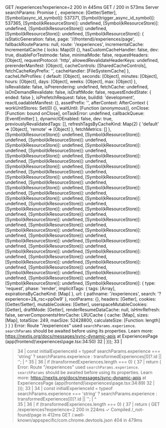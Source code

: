 GET /experiences?experience=2 200 in 445ms
 GET / 200 in 573ms
Server searchParams: Promise {
  <pending>,
  experience: [Getter/Setter],
  [Symbol(async_id_symbol)]: 537371,
  [Symbol(trigger_async_id_symbol)]: 537365,
  [Symbol(kResourceStore)]: undefined,
  [Symbol(kResourceStore)]: undefined,
  [Symbol(kResourceStore)]: undefined,
  [Symbol(kResourceStore)]: undefined,
  [Symbol(kResourceStore)]: {
    isStaticGeneration: false,
    page: '/(frontend)/experiences/page',
    fallbackRouteParams: null,
    route: '/experiences',
    incrementalCache: IncrementalCache {
      locks: Map(0) {},
      hasCustomCacheHandler: false,
      dev: true,
      disableForTestmode: false,
      minimalMode: false,
      requestHeaders: [Object],
      requestProtocol: 'http',
      allowedRevalidateHeaderKeys: undefined,
      prerenderManifest: [Object],
      cacheControls: [SharedCacheControls],
      fetchCacheKeyPrefix: '',
      cacheHandler: [FileSystemCache]
    },
    cacheLifeProfiles: {
      default: [Object],
      seconds: [Object],
      minutes: [Object],
      hours: [Object],
      days: [Object],
      weeks: [Object],
      max: [Object]
    },
    isRevalidate: false,
    isPrerendering: undefined,
    fetchCache: undefined,
    isOnDemandRevalidate: false,
    isDraftMode: false,
    requestEndedState: { ended: false },
    isPrefetchRequest: false,
    buildId: 'development',
    reactLoadableManifest: {},
    assetPrefix: '',
    afterContext: AfterContext {
      workUnitStores: Set(0) {},
      waitUntil: [Function (anonymous)],
      onClose: [Function: bound onClose],
      onTaskError: undefined,
      callbackQueue: [EventEmitter]
    },
    dynamicIOEnabled: false,
    dev: true,
    previouslyRevalidatedTags: [],
    refreshTagsByCacheKind: Map(2) { 'default' => [Object], 'remote' => [Object] },
    fetchMetrics: []
  },
  [Symbol(kResourceStore)]: undefined,
  [Symbol(kResourceStore)]: undefined,
  [Symbol(kResourceStore)]: undefined,
  [Symbol(kResourceStore)]: undefined,
  [Symbol(kResourceStore)]: undefined,
  [Symbol(kResourceStore)]: undefined,
  [Symbol(kResourceStore)]: undefined,
  [Symbol(kResourceStore)]: undefined,
  [Symbol(kResourceStore)]: undefined,
  [Symbol(kResourceStore)]: undefined,
  [Symbol(kResourceStore)]: undefined,
  [Symbol(kResourceStore)]: undefined,
  [Symbol(kResourceStore)]: undefined,
  [Symbol(kResourceStore)]: undefined,
  [Symbol(kResourceStore)]: undefined,
  [Symbol(kResourceStore)]: undefined,
  [Symbol(kResourceStore)]: undefined,
  [Symbol(kResourceStore)]: undefined,
  [Symbol(kResourceStore)]: undefined,
  [Symbol(kResourceStore)]: undefined,
  [Symbol(kResourceStore)]: undefined,
  [Symbol(kResourceStore)]: undefined,
  [Symbol(kResourceStore)]: undefined,
  [Symbol(kResourceStore)]: undefined,
  [Symbol(kResourceStore)]: undefined,
  [Symbol(kResourceStore)]: undefined,
  [Symbol(kResourceStore)]: undefined,
  [Symbol(kResourceStore)]: undefined,
  [Symbol(kResourceStore)]: undefined,
  [Symbol(kResourceStore)]: undefined,
  [Symbol(kResourceStore)]: undefined,
  [Symbol(kResourceStore)]: undefined,
  [Symbol(kResourceStore)]: undefined,
  [Symbol(kResourceStore)]: undefined,
  [Symbol(kResourceStore)]: undefined,
  [Symbol(kResourceStore)]: undefined,
  [Symbol(kResourceStore)]: undefined,
  [Symbol(kResourceStore)]: undefined,
  [Symbol(kResourceStore)]: undefined,
  [Symbol(kResourceStore)]: undefined,
  [Symbol(kResourceStore)]: undefined,
  [Symbol(kResourceStore)]: undefined,
  [Symbol(kResourceStore)]: undefined,
  [Symbol(kResourceStore)]: {
    type: 'request',
    phase: 'render',
    implicitTags: { tags: [Array], expirationsByCacheKind: [Map] },
    url: { pathname: '/experiences', search: '?experience=2&_rsc=pp0w9' },
    rootParams: {},
    headers: [Getter],
    cookies: [Getter/Setter],
    mutableCookies: [Getter],
    userspaceMutableCookies: [Getter],
    draftMode: [Getter],
    renderResumeDataCache: null,
    isHmrRefresh: false,
    serverComponentsHmrCache: LRUCache {
      cache: [Map],
      sizes: [Map],
      totalSize: 249,
      maxSize: 52428800,
      calculateSize: [Function: length]
    }
  }
}
Error: Route "/experiences" used `searchParams.experience`. `searchParams` should be awaited before using its properties. Learn more: https://nextjs.org/docs/messages/sync-dynamic-apis
    at ExperiencesPage (app\(frontend)\experiences\page.tsx:34:50)
  32 |   }));
  33 |
> 34 |   const initialExperienceId = typeof searchParams.experience === 'string' ? searchParams.experience : transformedExperiences[0]?.id || '';
     |                                                  ^
  35 |
  36 |   if (transformedExperiences.length === 0) {
  37 |     return (
Error: Route "/experiences" used `searchParams.experience`. `searchParams` should be awaited before using its properties. Learn more: https://nextjs.org/docs/messages/sync-dynamic-apis
    at ExperiencesPage (app\(frontend)\experiences\page.tsx:34:89)
  32 |   }));
  33 |
> 34 |   const initialExperienceId = typeof searchParams.experience === 'string' ? searchParams.experience : transformedExperiences[0]?.id || '';
     |                                                                                         ^  
  35 |
  36 |   if (transformedExperiences.length === 0) {
  37 |     return (
 GET /experiences?experience=2 200 in 224ms
 ✓ Compiled /_not-found/page in 412ms
 GET /.well-known/appspecific/com.chrome.devtools.json 404 in 479ms